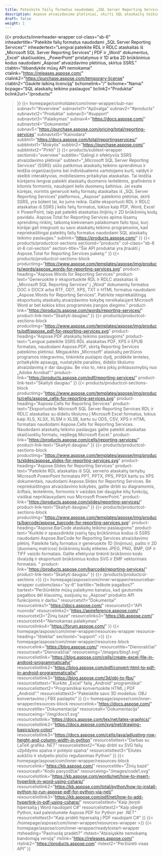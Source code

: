 ```yaml
---
title: Pateikite failų formatus naudodami „SQL Server Reporting Services“.
description: Aspose atvaizdavimo plėtiniai, skirti SQL ataskaitų teikimo tarnyboms, leidžia eksportuoti RDL ir RDLC ataskaitas į PDF, Word, Excel, PowerPoint formatus ir brūkšninio kodo vaizdus.
draft: false
weight: 1
---
```

{{< products/innerheader-wrapper col-class="sb-6"
  inheadertitle="Pateikite failų formatus naudodami „SQL Server Reporting Services“."
  inheadertext="Lengvai pateikite RDL ir RDLC ataskaitas iš „Microsoft SQL Server Reporting Services“ į PDF ir „Word“ dokumentus, „Excel“ skaičiuokles, „PowerPoint“ pristatymus ir 1D arba 2D brūkšninius kodus naudodami „Aspose“ atvaizdavimo plėtinius, skirtus SSRS."
  ctabtn="Išbandykite mūsų API nemokamai"
  ctalink="https://releases.aspose.com/"
  ctalink2="https://purchase.aspose.com/temporary-license"
  ctabtn2="Gaukite laikiną licenciją"
  bchomelink="/"
  bchome="Namai"
  bcpage="SQL ataskaitų teikimo paslaugos"
  bclink2="Produktai"
  bclink2url="/products/"
  >}}
  {{< homepage/conholdate/com/inner-wrapper/sub-nav 
subnav1="#overview"
subnavtxt1="Apžvalga" 
subnav2="#products"
subnavtxt2="Produktai" 
subnav3="#support"
subnavtxt3="Palaikymas" 
subnav4="https://docs.aspose.com/"
subnavtxt4="Dokumentai" 
subnav5="https://purchase.aspose.com/pricing/total/reporting-services"
subnavtxt5="Kainodara" 
subbtn1="https://docs.aspose.com/total/reportingservices/"
subbtntxt1="Mokytis"
subbtn2="https://purchase.aspose.com/"
subbtntxt2="Pirkti"
>}}
   {{< products/subtext-wrapper
   sectionid="overview" 
   subtitle="Galingi ir efektyvūs SSRS atvaizdavimo plėtiniai"
   subtext="„Microsoft SQL Server Reporting Services“ (SSRS) siūlo patikimus ataskaitų teikimo sprendimus ir leidžia organizacijoms bei individualiems vartotojams kurti, valdyti ir skelbti interaktyvias, mobiliesiems pritaikytas ataskaitas. Tai leidžia kūrėjams lengvai pateikti ataskaitų duomenis lentelėmis, grafinėmis ir kitomis formomis, naudojant kelis duomenų šaltinius. Jei esate kūrėjas, norintis generuoti kelių formatų ataskaitas iš „SQL Server Reporting Services“ platformos, „Aspose“ pateikimo plėtiniai, skirti SSRS, yra būtent tai, ko jums reikia. Galite eksportuoti RDL ir RDLC ataskaitas iš SSRS į kelis failų formatus, tokius kaip PDF, Word, Excel ir PowerPoint, taip pat pateikti ataskaitas linijinių ir 2D brūkšninių kodų pavidalu. Aspose.Total for Reporting Services apima išsamų sprendimų rinkinį, taikomą kiekvienam palaikomam failo tipui, kurį kūrėjai gali integruoti su savo ataskaitų teikimo programomis, kad nepriekaištingai pateiktų failų formatus naudodami SQL ataskaitų teikimo paslaugas."
   sublink="https://products.aspose.com/"
   >}} 
{{< products/productcol-sections
sectionid="products" 
col-class="sb-6 st-6 col-section"
section-title="Šie API produktai yra įtraukti į Aspose.Total for Reporting Services paketą:"
>}}
{{< products/productcol-sections-block
productimg="https://www.aspose.com/templates/aspose/img/products/words/aspose_words-for-reporting-services.svg"
product-heading="Aspose.Words for Reporting Services"
product-text="Generuokite ir eksportuokite RDL ir RDLC ataskaitas iš „Microsoft SQL Reporting Services“ į „Word“ dokumentų formatus DOC ir DOCX arba RTF, ODT, XPS, TXT ir HTML formatus naudodami „Aspose.Words for Reporting Services“. Patirkite nepriekaištingą eksportuotų ataskaitų atvaizdavimo kokybę nereikalaujant Microsoft Word ar bet kokios kitos programinės įrangos diegimo."
product-link="https://products.aspose.com/words/reporting-services/"
product-link-text="Skaityti daugiau"
>}}
{{< products/productcol-sections-block
productimg="https://www.aspose.com/templates/aspose/img/products/pdf/aspose_pdf-for-reporting-services.svg"
product-heading="Aspose.PDF ataskaitų teikimo paslaugoms"
product-text="Lengvai pateikite SSRS RDL ataskaitas PDF, XPS ir EPUB formatais, naudodami Aspose.PDF, skirtą Reporting Services pateikimo plėtiniui. Mėgaukitės „Microsoft“ ataskaitų peržiūros programos integravimu, tinkinkite puslapio dydį, pridėkite lenteles, pritaikykite apsaugą, nustatykite paraštes, didelio tikslumo atvaizdavimą ir dar daugiau. Be viso to, nėra jokių priklausomybių nuo „Adobe Acrobat“."
product-link="https://products.aspose.com/pdf/reporting-services/"
product-link-text="Skaityti daugiau"
>}}
{{< products/productcol-sections-block
productimg="https://www.aspose.com/templates/aspose/img/products/cells/aspose_cells-for-reporting-services.svg"
product-heading="Aspose.Cells for Reporting Services"
product-text="Eksportuokite Microsoft SQL Server Reporting Services RDL ir RDLC ataskaitas su dideliu tikslumu į Microsoft Excel formatus, tokius kaip XLS, XLSX, XLSM ir XLSB, kartu su ODS, CSV, XPS ir HTML formatais naudodami Aspose.Cells for Reporting Services. Naudodami ataskaitų teikimo paslaugas galite pateikti ataskaitas skaičiuoklių formatu, neįdiegę Microsoft Excel."
product-link="https://products.aspose.com/cells/reporting-services/"
product-link-text="Skaityti daugiau"
>}}
{{< products/productcol-sections-block
productimg="https://www.aspose.com/templates/aspose/img/products/slides/aspose_slides-for-reporting-services.svg"
product-heading="Aspose.Slides for Reporting Services"
product-text="Pateikite RDL ataskaitas iš SQL serverio ataskaitų tarnybų Microsoft PowerPoint formatais PPT, PPTX, PPS, PPSX kartu su XPS dokumentais, naudodami Aspose.Slides for Reporting Services. Be nepriekaištingos atvaizdavimo kokybės, galite dirbti su diagramomis, šriftais, lentelėmis, formomis ir vaizdais bei daugybe kitų funkcijų, visiškai nepriklausydami nuo Microsoft PowerPoint."
product-link="https://products.aspose.com/slides/reporting-services/"
product-link-text="Skaityti daugiau"
>}}
{{< products/productcol-sections-block
productimg="https://www.aspose.com/templates/aspose/img/products/barcode/aspose_barcode-for-reporting-services.svg"
product-heading="Aspose.BarCode ataskaitų teikimo paslaugoms"
product-text="Kurkite ir spausdinkite įvairių tipų brūkšninius kodus iš SSRS naudodami Aspose.BarCode for Reporting Services atvaizdavimo plėtinį. Pateikite failų formatus ir generuokite 1D (linijinius), pašto ir 2D (duomenų matricos) brūkšninių kodų etiketes JPEG, PNG, BMP, GIF ir TIFF vaizdo formatais. Galite efektyviai tinkinti brūkšninio kodo išvaizdą ir eksportuoti brūkšninius kodus SVG ir EMF vektoriniais formatais. "
product-link="https://products.aspose.com/barcode/reporting-services/"
product-link-text="Skaityti daugiau"
>}} 
{{< /products/productcol-sections >}}
{{< homepage/aspose/com/inner-wrapper/resourcebar-wrapper
customclass="sy-6"
bartitle="Ieškote pagalbos?"
bartext="Peržiūrėkite mūsų palaikymo kanalus, kad gautumėte pagalbos dėl klausimų, susijusių su „Aspose“ produkto API funkcijomis ir darbu."
resourcetxt1="Dokumentai"
resourcelinks1="https://docs.aspose.com/"
resourcetxt2="API nuoroda"
resourcelinks2="https://apireference.aspose.com/"
resourcetxt3="Žinių bazė"
resourcelinks3="https://kb.aspose.com/"
resourcetxt4="Nemokamas palaikymas"
resourcelinks4="https://forum.aspose.com/"
>}}
{{< homepage/aspose/com/inner-wrapper/resources-wrapper
resource-heading="Ištekliai"
sectionid="support" >}}
{{< homepage/aspose/com/inner-wrapper/resources-block
resourcelink="https://blog.aspose.com/"
resourcetitle="Dienoraščiai"
resourcealt="Dienoraščiai"
resourceimg="/images/blog1.svg"
resourcelistlink="https://blog.aspose.com/cells/create-excel-file-in-android-programmatically/"
resourcelistlink2="https://blog.aspose.com/pdf/convert-html-to-pdf-in-android-programmatically/"
resourcelistlink3="https://blog.aspose.com/3d/obj-to-fbx/"
resourcelisttext="Kurkite „Excel“ failą „Android“ programiškai"
resourcelisttext2="Programiškai konvertuokite HTML į PDF „Android“."
resourcelisttext3="Pakeiskite savo 3D modelius: OBJ konvertavimo į FBX paslaptis"
>}}
{{< homepage/aspose/com/inner-wrapper/resources-block
resourcelink="https://docs.aspose.com/"
resourcetitle="Dokumentacija"
resourcealt="Dokumentacija"
resourceimg="/img/docs1.svg"
resourcelistlink="https://docs.aspose.com/tex/net/latex-graphics/"
resourcelistlink2="https://docs.aspose.com/svg/net/drawing-basics/svg-color/"
resourcelistlink3="https://docs.aspose.com/cells/java/adjusting-row-height-and-column-width-in-python"
resourcelisttext="Darbas su LaTeX grafika .NET"
resourcelisttext2="Kaip dirbti su SVG failų užpildymo spalva ir potėpio spalva"
resourcelisttext3="Eilutės aukščio ir stulpelio pločio reguliavimas Python"
>}}
{{< homepage/aspose/com/inner-wrapper/resources-block
resourcelink="https://kb.aspose.com/"
resourcetitle="Žinių bazė"
resourcealt="Kodo pavyzdžiai"
resourceimg="/images/code1.svg"
resourcelistlink="https://kb.aspose.com/words/net/how-to-insert-hyperlink-in-word-using-csharp/"
resourcelistlink2="https://kb.aspose.com/total/python/how-to-install-python-to-run-aspose-pdf-for-python-via-net/"
resourcelistlink3="https://kb.aspose.com/pdf/net/how-to-add-hyperlink-in-pdf-using-csharp/"
resourcelisttext="Kaip įterpti hipersaitą į Word naudojant C#"
resourcelisttext2="Kaip įdiegti Python, kad paleistumėte Aspose.PDF for Python per .NET"
resourcelisttext3="Kaip pridėti hipersaitą į PDF naudojant C#"
>}}
{{< /homepage/aspose/com/inner-wrapper/resources-wrapper >}}
{{< homepage/aspose/com/inner-wrapper/readytostart-wrapper
rtsheading="Pasiruošę pradėti?"
rtstext="Atsisiųskite nemokamą bandomąją versiją"
rtslink="https://releases.aspose.com/"
rtslink2="https://products.aspose.com"
rtstext2="Peržiūrėti visas API"
>}}
